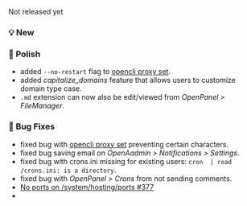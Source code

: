 Not released yet

### 💡 New

### 💅 Polish
- added `--no-restart` flag to [opencli proxy set](https://dev.openpanel.com/cli/proxy.html).
- added *capitalize_domains* feature that allows users to customize domain type case.
- `.md` extension can now also be edit/viewed from *OpenPanel > FileManager*.

### 🐛 Bug Fixes
- fixed bug with [opencli proxy set](https://dev.openpanel.com/cli/proxy.html) preventing certain characters.
- fixed bug saving email on *OpenAadmin > Notifications > Settings*.
- fixed bug with crons.ini missing for existing users: `cron  | read /crons.ini: is a directory`.
- fixed bug with *OpenPanel > Crons* from not sending comments.
- [No ports on /system/hosting/ports #377](https://github.com/stefanpejcic/OpenPanel/issues/377)
- 
